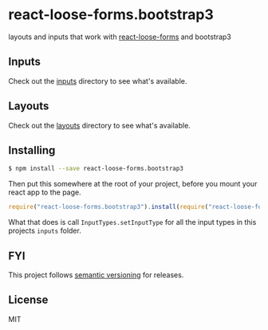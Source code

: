 # react-loose-forms.bootstrap3
layouts and inputs that work with [react-loose-forms](https://github.com/espeakers/react-loose-forms) and bootstrap3

## Inputs
Check out the [inputs](https://github.com/espeakers/react-loose-forms.bootstrap3/tree/master/inputs) directory to see what's available.

## Layouts
Check out the [layouts](https://github.com/espeakers/react-loose-forms.bootstrap3/tree/master/layouts) directory to see what's available.

## Installing
```sh
$ npm install --save react-loose-forms.bootstrap3
```
Then put this somewhere at the root of your project, before you mount your react app to the page.
```js
require("react-loose-forms.bootstrap3").install(require("react-loose-forms/InputTypes"));
```
What that does is call `InputTypes.setInputType` for all the input types in this projects `inputs` folder.

## FYI
This project follows [semantic versioning](http://semver.org/) for releases.

## License
MIT
